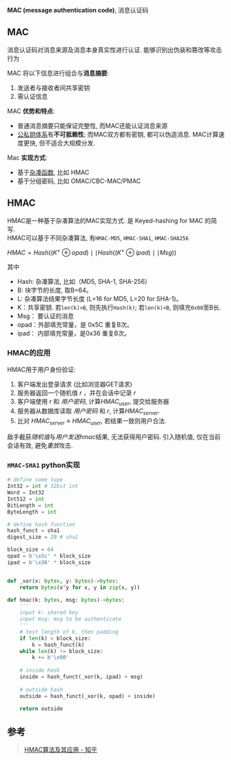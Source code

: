 **MAC (message authentication code)**, 消息认证码

## MAC
消息认证码对消息来源及消息本身真实性进行认证. 能够识别出伪装和篡改等攻击行为

MAC 将以下信息进行组合与**消息摘要**:
1. 发送者与接收者间共享密钥
2. 需认证信息

MAC **优势和特点**:  
- 普通消息摘要只能保证完整性, 而MAC还能认证消息来源
- [公私钥体系](../公钥密码/签名和加密.md)有**不可抵赖性**; 而MAC双方都有密钥, 都可以伪造消息. MAC计算速度更快, 但不适合大规模分发.

Mac **实现方式**:
- 基于[杂凑函数](杂凑函数综述.md), 比如 HMAC
- 基于分组密码, 比如 OMAC/CBC-MAC/PMAC

## HMAC

HMAC是一种基于杂凑算法的MAC实现方式. 是 Keyed-hashing for MAC 的简写.  
HMAC可以基于不同杂凑算法, 有`HMAC-MD5`, `HMAC-SHA1`, `HMAC-SHA256`

$HMAC=Hash((K^{+}\oplus opad)\mid\mid Hash((K^{+}\oplus ipad)\mid\mid Msg))$

其中 
- Hash: 杂凑算法, 比如（MD5, SHA-1, SHA-256） 
- B: 块字节的长度, 取B=64。 
- L: 杂凑算法结果字节长度 (L=16 for MD5, L=20 for SHA-1)。 
- K：共享密钥. 若`len(k)>B`, 则先执行`Hash(k)`; 若`len(k)<B`, 则填充`0x00`至B长.
- Msg： 要认证的消息 
- opad：外部填充常量，是 0x5C 重复B次。 
- ipad： 内部填充常量，是0x36 重复B次。

### HMAC的应用

HMAC用于用户身份验证:

1. 客户端发出登录请求 (比如浏览器GET请求) 
2. 服务器返回一个随机值 $r$ ，并在会话中记录 $r$ 
3. 客户端使用 $r$ 和 *用户密码*, 计算$HMAC_{user}$, 提交给服务器
4. 服务器从数据库读取 *用户密码* 和 $r$, 计算$HMAC_{server}$. 
5. 比对 $HMAC_{server}\equiv HMAC_{user}$, 若结果一致则用户合法.

敌手截获*随机值*与*用户发送hmac*结果, 无法获得用户密码. 引入随机值, 仅在当前会话有效, 避免*重放*攻击.

### `HMAC-SHA1` python实现

```python
# define some type
Int32 = int # 32bit int
Word = Int32
Int512 = int
BitLength = int
ByteLength = int

# define hash function
hash_funct = sha1
digest_size = 20 # sha1

block_size = 64
opad = b'\x5c' * block_size 
ipad = b'\x36' * block_size 


def _xor(x: bytes, y: bytes)->bytes:
    return bytes(x^y for x, y in zip(x, y))

def hmac(k: bytes, msg: bytes)->bytes:
    '''
    input k: shared key
    input msg: msg to be authenticate
    '''
    # test length of k, then padding
    if len(k) > block_size:
        k = hash_funct(k)
    while len(k) != block_size:
        k += b'\x00'
    
    # inside hash
    inside = hash_funct(_xor(k, ipad) + msg)
    
    # outside hash
    outside = hash_funct(_xor(k, opad) + inside)

    return outside
```


## 参考
> [HMAC算法及其应用 - 知乎](https://zhuanlan.zhihu.com/p/136590049)